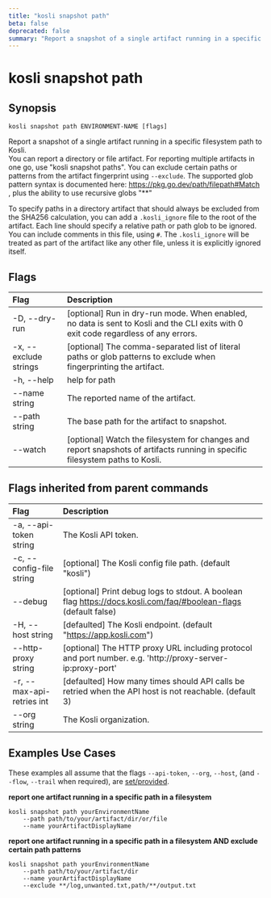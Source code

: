 ```yaml
---
title: "kosli snapshot path"
beta: false
deprecated: false
summary: "Report a snapshot of a single artifact running in a specific filesystem path to Kosli.  "
---
```


# kosli snapshot path

## Synopsis

```shell
kosli snapshot path ENVIRONMENT-NAME [flags]
```

Report a snapshot of a single artifact running in a specific filesystem path to Kosli.  
You can report a directory or file artifact. For reporting multiple artifacts in one go, use "kosli snapshot paths".
You can exclude certain paths or patterns from the artifact fingerprint using `--exclude`.
The supported glob pattern syntax is documented here: https://pkg.go.dev/path/filepath#Match ,
plus the ability to use recursive globs "**"

To specify paths in a directory artifact that should always be excluded from the SHA256 calculation, you can add a `.kosli_ignore` file to the root of the artifact.
Each line should specify a relative path or path glob to be ignored. You can include comments in this file, using `#`.
The `.kosli_ignore` will be treated as part of the artifact like any other file, unless it is explicitly ignored itself.

## Flags
| Flag | Description |
| :--- | :--- |
|    -D, --dry-run  |  [optional] Run in dry-run mode. When enabled, no data is sent to Kosli and the CLI exits with 0 exit code regardless of any errors.  |
|    -x, --exclude strings  |  [optional] The comma-separated list of literal paths or glob patterns to exclude when fingerprinting the artifact.  |
|    -h, --help  |  help for path  |
|        --name string  |  The reported name of the artifact.  |
|        --path string  |  The base path for the artifact to snapshot.  |
|        --watch  |  [optional] Watch the filesystem for changes and report snapshots of artifacts running in specific filesystem paths to Kosli.  |


## Flags inherited from parent commands
| Flag | Description |
| :--- | :--- |
|    -a, --api-token string  |  The Kosli API token.  |
|    -c, --config-file string  |  [optional] The Kosli config file path. (default "kosli")  |
|        --debug  |  [optional] Print debug logs to stdout. A boolean flag https://docs.kosli.com/faq/#boolean-flags (default false)  |
|    -H, --host string  |  [defaulted] The Kosli endpoint. (default "https://app.kosli.com")  |
|        --http-proxy string  |  [optional] The HTTP proxy URL including protocol and port number. e.g. 'http://proxy-server-ip:proxy-port'  |
|    -r, --max-api-retries int  |  [defaulted] How many times should API calls be retried when the API host is not reachable. (default 3)  |
|        --org string  |  The Kosli organization.  |


## Examples Use Cases

These examples all assume that the flags  `--api-token`, `--org`, `--host`, (and `--flow`, `--trail` when required), are [set/provided](https://docs.kosli.com/getting_started/install/#assigning-flags-via-environment-variables). 

**report one artifact running in a specific path in a filesystem**

```shell
kosli snapshot path yourEnvironmentName 
	--path path/to/your/artifact/dir/or/file 
	--name yourArtifactDisplayName 

```

**report one artifact running in a specific path in a filesystem AND exclude certain path patterns**

```shell
kosli snapshot path yourEnvironmentName 
	--path path/to/your/artifact/dir 
	--name yourArtifactDisplayName 
	--exclude **/log,unwanted.txt,path/**/output.txt
```

